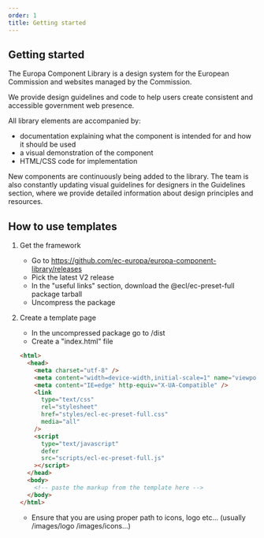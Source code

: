 ```yaml
---
order: 1
title: Getting started
---
```


## Getting started

The Europa Component Library is a design system for the European Commission and websites managed by the Commission.

We provide design guidelines and code to help users create consistent and accessible government web presence.

All library elements are accompanied by:

- documentation explaining what the component is intended for and how it should be used
- a visual demonstration of the component
- HTML/CSS code for implementation

New components are continuously being added to the library. The team is also constantly updating visual guidelines for designers in the Guidelines section, where we provide detailed information about design principles and resources.

## How to use templates

1.  Get the framework

    - Go to https://github.com/ec-europa/europa-component-library/releases
    - Pick the latest V2 release
    - In the "useful links" section, download the @ecl/ec-preset-full package tarball
    - Uncompress the package

2.  Create a template page

    - In the uncompressed package go to /dist
    - Create a "index.html" file

    ```html
    <html>
      <head>
        <meta charset="utf-8" />
        <meta content="width=device-width,initial-scale=1" name="viewport" />
        <meta content="IE=edge" http-equiv="X-UA-Compatible" />
        <link
          type="text/css"
          rel="stylesheet"
          href="styles/ecl-ec-preset-full.css"
          media="all"
        />
        <script
          type="text/javascript"
          defer
          src="scripts/ecl-ec-preset-full.js"
        ></script>
      </head>
      <body>
        <!-- paste the markup from the template here -->
      </body>
    </html>
    ```

    - Ensure that you are using proper path to icons, logo etc... (usually /images/logo /images/icons...)
